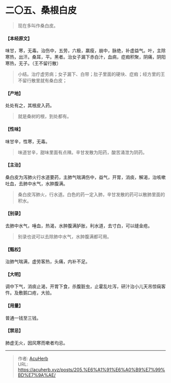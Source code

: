 # 二〇五、桑根白皮


> 现在多叫作桑白皮。

#### 【本经原文】
味甘，寒，无毒。治伤中，五劳，六极，羸瘦，崩中，脉绝，补虚益气。叶，主除寒热，出汗。桑耳，平。黑者。治女子漏下赤白汁，血病，症瘕积聚，阴痛，阴阳寒热，无子。（王不留行散）

> 小结。治疗虚劳病；女子漏下、白带；肚子里面的硬块、症瘕；经方里的王不留行散里就有桑白皮；

#### 【产地】
处处有之，其根皮入药。

> 就是桑树的根，到处都有。

#### 【性味】
味甘辛，性寒，无毒。

> 味道甘辛，甜味里面有点辣。辛甘发散为阳药，酸苦涌泄为阴药。

#### 【主治】
桑白皮为泻肺火行水道要药，主肺气喘满伤中，益气，开胃，消痰，解渴，治咳嗽吐血，去肺中水气，水肿腹满。

> 桑白皮泻肺火，行水道。白色的药一定入肺，辛甘发散的药可以散肺里面的积水。

#### 【别录】
去肺中水气，唾血，热渴，水肿腹满胪胀，利水道，去寸白，可以缝金疮。

> 别录也说可以去除肺中水气，水肿腹满都可用。

#### 【甄权】
治肺气喘满，虚劳客热，头痛，内补不足。
#### 【大明】
调中下气，消痰止渴，开胃下食，杀腹脏虫，止霍乱吐泻，研汁治小儿天吊惊痫客忤。及敷鹅口疮，大验。
#### 【用量】
普通一钱至三钱。
#### 【禁忌】
肺虚无火，因风寒而嗽者均忌。

---

> 作者: [AcuHerb](https://acuherb.xyz)  
> URL: https://acuherb.xyz/posts/205.%E6%A1%91%E6%A0%B9%E7%99%BD%E7%9A%AE/  

